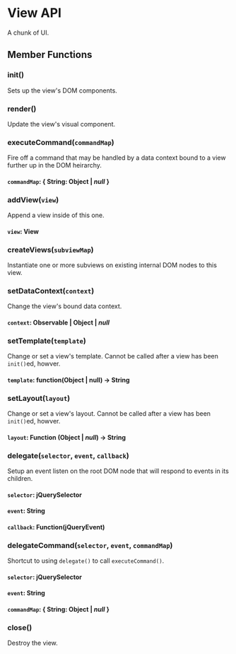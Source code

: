 # View API

A chunk of UI.

## Member Functions

<a name="init"></a>
### init()

Sets up the view's DOM components.

<a name="render"></a>
### render()

Update the view's visual component.

<a name="executeCommand"></a>
### executeCommand(`commandMap`)

Fire off a command that may be handled by a data context bound to a view
further up in the DOM heirarchy.

#### `commandMap`: { String: Object | *null* }

<a name="addView"></a>
### addView(`view`)

Append a view inside of this one.

#### `view`: View

<a name="createViews"></a>
### createViews(`subviewMap`)

Instantiate one or more subviews on existing internal DOM nodes to this view.

<a name="setDataContext"></a>
### setDataContext(`context`)

Change the view's bound data context.

#### `context`: Observable | Object | *null*

<a name="setTemplate"></a>
### setTemplate(`template`)

Change or set a view's template. Cannot be called after a view has been
`init()`ed, howver.

#### `template`: function(Object | null) -> String

<a name="setLayout"></a>
### setLayout(`layout`)

Change or set a view's layout. Cannot be called after a view has been
`init()`ed, howver.

#### `layout`: Function (Object | *null*) -> String

<a name="delegate"></a>
### delegate(`selector`, `event`, `callback`)

Setup an event listen on the root DOM node that will respond to events in its
children.

#### `selector`: jQuerySelector

#### `event`: String

#### `callback`: Function(jQueryEvent)

<a name="delegateCommand"></a>
### delegateCommand(`selector`, `event`, `commandMap`)

Shortcut to using `delegate()` to call `executeCommand()`.

#### `selector`: jQuerySelector

#### `event`: String

#### `commandMap`: { String: Object | *null* }

<a name="close"></a>
### close()

Destroy the view.

